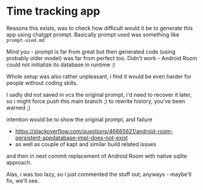 # Time tracking app

Reasons this exists, was to check how difficult would it be to generate this app using chatgpt prompt.
Basically prompt used was something like `prompt-used.md`

Mind you - prompt is far from great but then generated code (using probably older model)
was far from perfect too. Didn't work - Android Room could not initialize its database in runtime :)

Whole setup was also rather unpleasant, i find it would be even harder for people without coding skills.


I sadly did not saved in vcs the original prompt, i'd need to recover it later, so i might force push this main branch ;) to rewrite history, you've been warned ;)

intention would be to show the original prompt, and failure

- https://stackoverflow.com/questions/46665621/android-room-persistent-appdatabase-impl-does-not-exist
- as well as couple of kapt and similar build related issues

and then in next commit replacement of Android Room with native sqlite approach.

Alas, i was too lazy, so i just commented the stuff out; anyways - maybe'll fix, we'll see.
